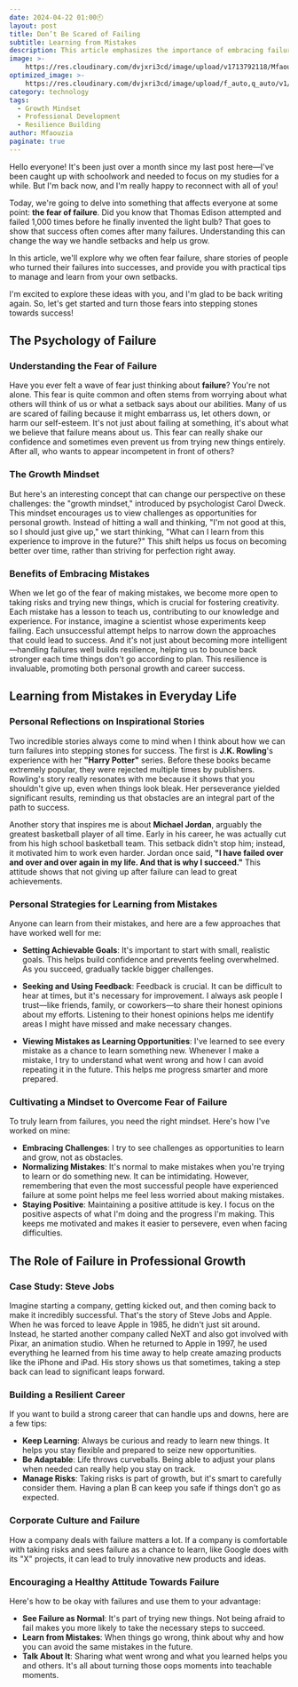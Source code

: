 ```yaml
---
date: 2024-04-22 01:00🕙
layout: post
title: Don’t Be Scared of Failing
subtitle: Learning from Mistakes
description: This article emphasizes the importance of embracing failure as a pathway to success. It explores the psychological aspects of fear of failure and provides practical strategies from renowned individuals and innovative companies to turn setbacks into growth opportunities.
image: >-
    https://res.cloudinary.com/dvjxri3cd/image/upload/v1713792118/Mfaouzia/pexels-vlada-karpovich-4050302_nl90k4.jpg
optimized_image: >-
    https://res.cloudinary.com/dvjxri3cd/image/upload/f_auto,q_auto/v1/Mfaouzia/pexels-vlada-karpovich-4050302_nl90k4
category: technology 
tags:
  - Growth Mindset
  - Professional Development
  - Resilience Building
author: Mfaouzia
paginate: true
---
```

Hello everyone! It's been just over a month since my last post here—I've been caught up with schoolwork and needed to focus on my studies for a while. But I'm back now, and I'm really happy to reconnect with all of you!

Today, we're going to delve into something that affects everyone at some point: **the fear of failure**. Did you know that Thomas Edison attempted and failed 1,000 times before he finally invented the light bulb? That goes to show that success often comes after many failures. Understanding this can change the way we handle setbacks and help us grow.

In this article, we'll explore why we often fear failure, share stories of people who turned their failures into successes, and provide you with practical tips to manage and learn from your own setbacks.

I'm excited to explore these ideas with you, and I'm glad to be back writing again. So, let's get started and turn those fears into stepping stones towards success!

## The Psychology of Failure
### Understanding the Fear of Failure

Have you ever felt a wave of fear just thinking about **failure**? You're not alone. This fear is quite common and often stems from worrying about what others will think of us or what a setback says about our abilities. Many of us are scared of failing because it might embarrass us, let others down, or harm our self-esteem. It's not just about failing at something, it's about what we believe that failure means about us. This fear can really shake our confidence and sometimes even prevent us from trying new things entirely. After all, who wants to appear incompetent in front of others?

### The Growth Mindset

But here's an interesting concept that can change our perspective on these challenges: the "growth mindset," introduced by psychologist Carol Dweck. This mindset encourages us to view challenges as opportunities for personal growth. Instead of hitting a wall and thinking, "I'm not good at this, so I should just give up," we start thinking, "What can I learn from this experience to improve in the future?" This shift helps us focus on becoming better over time, rather than striving for perfection right away.

### Benefits of Embracing Mistakes

When we let go of the fear of making mistakes, we become more open to taking risks and trying new things, which is crucial for fostering creativity. Each mistake has a lesson to teach us, contributing to our knowledge and experience. For instance, imagine a scientist whose experiments keep failing. Each unsuccessful attempt helps to narrow down the approaches that could lead to success. And it's not just about becoming more intelligent—handling failures well builds resilience, helping us to bounce back stronger each time things don't go according to plan. This resilience is invaluable, promoting both personal growth and career success.

## Learning from Mistakes in Everyday Life
### Personal Reflections on Inspirational Stories

Two incredible stories always come to mind when I think about how we can turn failures into stepping stones for success. The first is **J.K. Rowling**'s experience with her **"Harry Potter"** series. Before these books became extremely popular, they were rejected multiple times by publishers. Rowling's story really resonates with me because it shows that you shouldn't give up, even when things look bleak. Her perseverance yielded significant results, reminding us that obstacles are an integral part of the path to success.

Another story that inspires me is about **Michael Jordan**, arguably the greatest basketball player of all time. Early in his career, he was actually cut from his high school basketball team. This setback didn't stop him; instead, it motivated him to work even harder. Jordan once said, **"I have failed over and over and over again in my life. And that is why I succeed."** This attitude shows that not giving up after failure can lead to great achievements.

### Personal Strategies for Learning from Mistakes

Anyone can learn from their mistakes, and here are a few approaches that have worked well for me:

- **Setting Achievable Goals**: It's important to start with small, realistic goals. This helps build confidence and prevents feeling overwhelmed. As you succeed, gradually tackle bigger challenges.

- **Seeking and Using Feedback**: Feedback is crucial. It can be difficult to hear at times, but it's necessary for improvement. I always ask people I trust—like friends, family, or coworkers—to share their honest opinions about my efforts. Listening to their honest opinions helps me identify areas I might have missed and make necessary changes.

- **Viewing Mistakes as Learning Opportunities**: I've learned to see every mistake as a chance to learn something new. Whenever I make a mistake, I try to understand what went wrong and how I can avoid repeating it in the future. This helps me progress smarter and more prepared.

### Cultivating a Mindset to Overcome Fear of Failure

To truly learn from failures, you need the right mindset. Here's how I've worked on mine:

- **Embracing Challenges**: I try to see challenges as opportunities to learn and grow, not as obstacles. 
- **Normalizing Mistakes**: It's normal to make mistakes when you're trying to learn or do something new. It can be intimidating. However, remembering that even the most successful people have experienced failure at some point helps me feel less worried about making mistakes.
- **Staying Positive**: Maintaining a positive attitude is key. I focus on the positive aspects of what I'm doing and the progress I'm making. This keeps me motivated and makes it easier to persevere, even when facing difficulties.

## The Role of Failure in Professional Growth
### Case Study: Steve Jobs
Imagine starting a company, getting kicked out, and then coming back to make it incredibly successful. That's the story of Steve Jobs and Apple. When he was forced to leave Apple in 1985, he didn't just sit around. Instead, he started another company called NeXT and also got involved with Pixar, an animation studio. When he returned to Apple in 1997, he used everything he learned from his time away to help create amazing products like the iPhone and iPad. His story shows us that sometimes, taking a step back can lead to significant leaps forward.

### Building a Resilient Career
If you want to build a strong career that can handle ups and downs, here are a few tips:
- **Keep Learning**: Always be curious and ready to learn new things. It helps you stay flexible and prepared to seize new opportunities.
- **Be Adaptable**: Life throws curveballs. Being able to adjust your plans when needed can really help you stay on track.
- **Manage Risks**: Taking risks is part of growth, but it's smart to carefully consider them. Having a plan B can keep you safe if things don't go as expected.

### Corporate Culture and Failure
How a company deals with failure matters a lot. If a company is comfortable with taking risks and sees failure as a chance to learn, like Google does with its "X" projects, it can lead to truly innovative new products and ideas.

### Encouraging a Healthy Attitude Towards Failure
Here's how to be okay with failures and use them to your advantage:
- **See Failure as Normal**: It's part of trying new things. Not being afraid to fail makes you more likely to take the necessary steps to succeed.
- **Learn from Mistakes**: When things go wrong, think about why and how you can avoid the same mistakes in the future.
- **Talk About It**: Sharing what went wrong and what you learned helps you and others. It's all about turning those oops moments into teachable moments.

